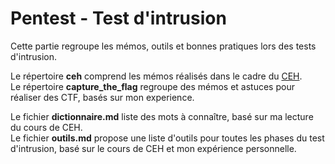 # Pentest - Test d'intrusion

Cette partie regroupe les mémos, outils et bonnes pratiques lors des tests d'intrusion.  

Le répertoire **ceh** comprend les mémos réalisés dans le cadre du [CEH](https://www.eccouncil.org/programs/certified-ethical-hacker-ceh).  
Le répertoire **capture_the_flag** regroupe des mémos et astuces pour réaliser des CTF, basés sur mon experience.  

Le fichier **dictionnaire.md** liste des mots à connaître, basé sur ma lecture du cours de CEH.  
Le fichier **outils.md** propose une liste d'outils pour toutes les phases du test d'intrusion, basé sur le cours de CEH et mon expérience personnelle.
